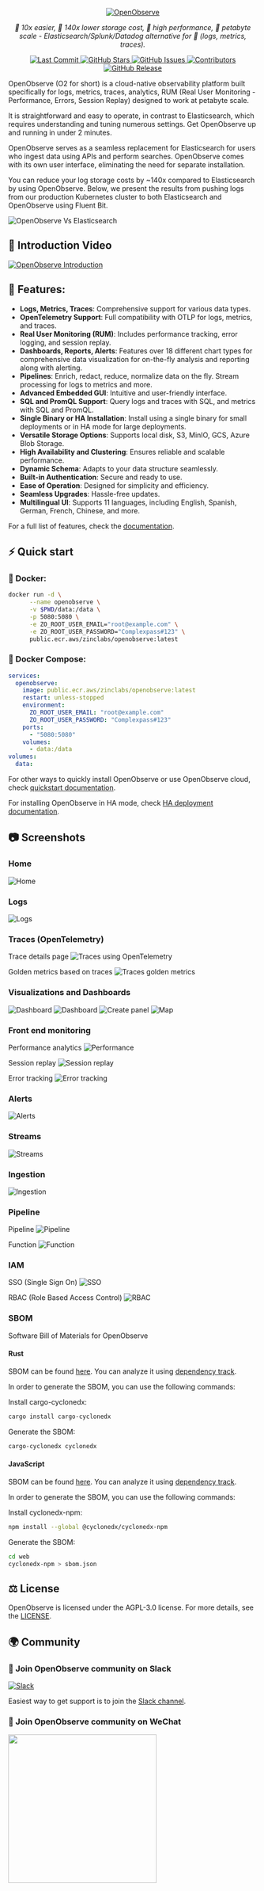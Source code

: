 <p align="center">
  <a href="https://openobserve.ai"><img src="https://openobserve.ai/img/logo/o2-logo-readme.svg" alt="OpenObserve"></a>
</p>
<p align="center">
    <em>🚀 10x easier, 🚀 140x lower storage cost, 🚀 high performance, 🚀 petabyte scale - Elasticsearch/Splunk/Datadog alternative for 🚀 (logs, metrics, traces).</em>
</p>
<p align="center">
<a href="https://github.com/openobserve/openobserve" target="_blank">
    <img src="https://img.shields.io/github/last-commit/openobserve/openobserve" alt="Last Commit">
</a>
<a href="https://github.com/openobserve/openobserve/stargazers" target="_blank">
    <img src="https://img.shields.io/github/stars/openobserve/openobserve" alt="GitHub Stars">
</a>
<a href="https://github.com/openobserve/openobserve/issues" target="_blank">
    <img src="https://img.shields.io/github/issues/openobserve/openobserve" alt="GitHub Issues">
</a>
<a href="https://github.com/openobserve/openobserve/graphs/contributors" target="_blank">
    <img src="https://img.shields.io/github/contributors/openobserve/openobserve" alt="Contributors">
</a>
<a href="https://github.com/openobserve/openobserve/releases" target="_blank">
    <img src="https://img.shields.io/github/v/release/openobserve/openobserve" alt="GitHub Release">
</a>
</p>

OpenObserve (O2 for short) is a cloud-native observability platform built specifically for logs, metrics, traces, analytics, RUM (Real User Monitoring - Performance, Errors, Session Replay) designed to work at petabyte scale.

It is straightforward and easy to operate, in contrast to Elasticsearch, which requires understanding and tuning numerous settings. Get OpenObserve up and running in under 2 minutes.

OpenObserve serves as a seamless replacement for Elasticsearch for users who ingest data using APIs and perform searches. OpenObserve comes with its own user interface, eliminating the need for separate installation.

You can reduce your log storage costs by ~140x compared to Elasticsearch by using OpenObserve. Below, we present the results from pushing logs from our production Kubernetes cluster to both Elasticsearch and OpenObserve using Fluent Bit.

![OpenObserve Vs Elasticsearch](./screenshots/zo_vs_es.png)

## 🎥 Introduction Video

[![OpenObserve Introduction](./screenshots/o2_intro.webp)](https://www.youtube.com/watch?v=4VwuC1tpRP4)

## 🌟 Features:

- **Logs, Metrics, Traces**: Comprehensive support for various data types.
- **OpenTelemetry Support**: Full compatibility with OTLP for logs, metrics, and traces.
- **Real User Monitoring (RUM)**: Includes performance tracking, error logging, and session replay.
- **Dashboards, Reports, Alerts**: Features over 18 different chart types for comprehensive data visualization for on-the-fly analysis and reporting along with alerting.
- **Pipelines**: Enrich, redact, reduce, normalize data on the fly. Stream processing for logs to metrics and more.
- **Advanced Embedded GUI**: Intuitive and user-friendly interface.
- **SQL and PromQL Support**: Query logs and traces with SQL, and metrics with SQL and PromQL.
- **Single Binary or HA Installation**: Install using a single binary for small deployments or in HA mode for large deployments.
- **Versatile Storage Options**: Supports local disk, S3, MinIO, GCS, Azure Blob Storage.
- **High Availability and Clustering**: Ensures reliable and scalable performance.
- **Dynamic Schema**: Adapts to your data structure seamlessly.
- **Built-in Authentication**: Secure and ready to use.
- **Ease of Operation**: Designed for simplicity and efficiency.
- **Seamless Upgrades**: Hassle-free updates.
- **Multilingual UI**: Supports 11 languages, including English, Spanish, German, French, Chinese, and more.

For a full list of features, check the [documentation](https://openobserve.ai/docs/#project-status-features-and-roadmap).

## ⚡️ Quick start

### 🐳 Docker:
```bash
docker run -d \
      --name openobserve \
      -v $PWD/data:/data \
      -p 5080:5080 \
      -e ZO_ROOT_USER_EMAIL="root@example.com" \
      -e ZO_ROOT_USER_PASSWORD="Complexpass#123" \
      public.ecr.aws/zinclabs/openobserve:latest
```

### 🐙 Docker Compose:
```yaml
services:
  openobserve:
    image: public.ecr.aws/zinclabs/openobserve:latest
    restart: unless-stopped
    environment:
      ZO_ROOT_USER_EMAIL: "root@example.com"
      ZO_ROOT_USER_PASSWORD: "Complexpass#123"
    ports:
      - "5080:5080"
    volumes:
      - data:/data
volumes:
  data:
```

For other ways to quickly install OpenObserve or use OpenObserve cloud, check [quickstart documentation](https://openobserve.ai/docs/quickstart).

For installing OpenObserve in HA mode, check [HA deployment documentation](https://openobserve.ai/docs/ha_deployment/).

<!-- ## Enterprise Vs Open source Vs Cloud edition

OpenObserve is available in three different editions:


| Feature | Open Source (Self hosted) | Enterprise (Self hosted) | Cloud |
| --- | --- | --- | --- | 
| Logs | ✅ | ✅ | ✅ |
| Metrics | ✅ | ✅ | ✅ |
| Traces | ✅ | ✅ | ✅ |
| RUM | ✅ | ✅ | ✅ |
| Alerts | ✅ | ✅ | ✅ |
| Dashboards | ✅ | ✅ | ✅ |
| Reports | ✅ | ✅ | ✅ |
| VRL functions | ✅ | ✅ | ✅ |
| Pipelines | ✅ | ✅ | ✅ |
| High Availability | ✅ | ✅ | ✅ |
| Multitenancy (Organizations) | ✅ | ✅ | ✅ |
| Dynamic schema and schema evolution | ✅ | ✅ | ✅ |
| Advanced multilingual GUI | ✅ | ✅ | ✅ |
| Single Sign On | ❌ | ✅ | ✅ |
| Role Based Access Control (RBAC) | ❌ | ✅ | ✅ |
| Federated search / Super cluster | ❌ | ✅ | ❌ |
| Query management | ❌ | ✅ | ❌ |
| Workload management (QoS) | ❌ | ✅ | ❌ |
| Audit trail | ❌ | ✅ | ❌ |
| Ability to influence roadmap | ❌ | ✅ | ✅ on enterprise plan |
| License | AGPL | Enterprise | Cloud |
| Support | Community | Enterprise | Cloud |
| Cost | Free | If self hosted, free for up to 200 GB/Day data ingested <br> Paid thereafter  | Free 200 GB/Month data ingested <br> Paid thereafter | -->


## 📷 Screenshots

### Home

![Home](./screenshots/zo_home.png)

### Logs

![Logs](./screenshots/logs.png)

### Traces (OpenTelemetry)

Trace details page
![Traces using OpenTelemetry](./screenshots/traces.png)

Golden metrics based on traces
![Traces golden metrics](./screenshots/traces-overall.png)

### Visualizations and Dashboards

![Dashboard](./screenshots/dashboard.png)
![Dashboard](./screenshots/dashboard2.png)
![Create panel](./screenshots/create-panel.png)
![Map](./screenshots/map.png)

### Front end monitoring

Performance analytics
![Performance](./screenshots/performance.png)

Session replay
![Session replay](./screenshots/session-replay.png)

Error tracking
![Error tracking](./screenshots/error-tracking.png)


### Alerts

![Alerts](./screenshots/alerts.png)


### Streams

![Streams](./screenshots/streams.png)

### Ingestion

![Ingestion](./screenshots/ingestion1.png)

### Pipeline

Pipeline
![Pipeline](./screenshots/pipeline.png)

Function
![Function](./screenshots/function.png)


### IAM

SSO (Single Sign On)
![SSO](./screenshots/sso.png)

RBAC (Role Based Access Control)
![RBAC](./screenshots/iam_rbac.png)


### SBOM

Software Bill of Materials for OpenObserve

#### Rust

SBOM can be found [here](./openobserve.cdx.xml). You can analyze it using [dependency track](https://dependencytrack.org/).

In order to generate the SBOM, you can use the following commands:

Install cargo-cyclonedx:

````bash
cargo install cargo-cyclonedx
````

Generate the SBOM:
```bash
cargo-cyclonedx cyclonedx
```

#### JavaScript

SBOM can be found [here](./web/sbom.json ). You can analyze it using [dependency track](https://dependencytrack.org/).

In order to generate the SBOM, you can use the following commands:

Install cyclonedx-npm:

````bash
npm install --global @cyclonedx/cyclonedx-npm
````

Generate the SBOM:
```bash
cd web
cyclonedx-npm > sbom.json         
```


## ⚖️ License

OpenObserve is licensed under the AGPL-3.0 license. For more details, see the [LICENSE](https://github.com/openobserve/openobserve/blob/main/LICENSE).

## 🌍 Community

### 🔗 Join OpenObserve community on Slack

[![Slack](./screenshots/slack.png)](https://short.openobserve.ai/community)

Easiest way to get support is to join the [Slack channel](https://short.openobserve.ai/community).

### 📱 Join OpenObserve community on WeChat

<img src="./screenshots/wechat_qr.jpg" width="300">
